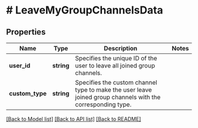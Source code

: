 # # LeaveMyGroupChannelsData

## Properties

Name | Type | Description | Notes
------------ | ------------- | ------------- | -------------
**user_id** | **string** | Specifies the unique ID of the user to leave all joined group channels. |
**custom_type** | **string** | Specifies the custom channel type to make the user leave joined group channels with the corresponding type. |

[[Back to Model list]](../../README.md#models) [[Back to API list]](../../README.md#endpoints) [[Back to README]](../../README.md)
